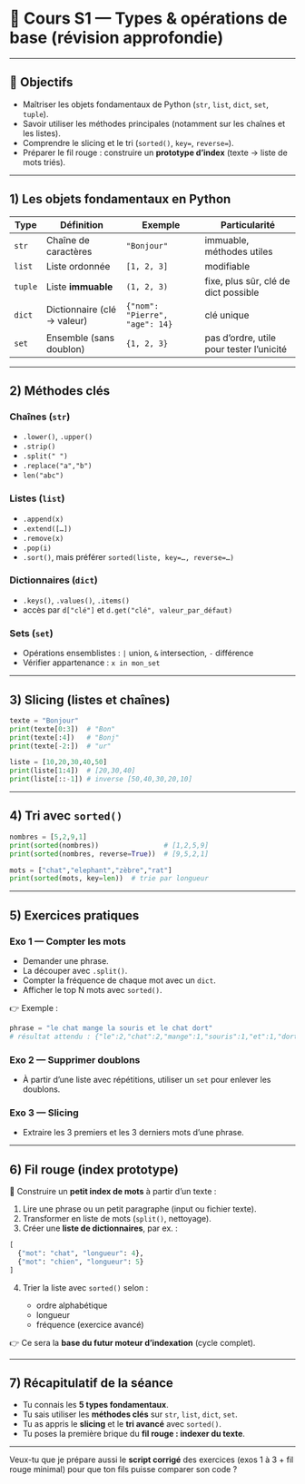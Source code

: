 # 📘 Cours S1 — Types & opérations de base (révision approfondie)

---

## 🎯 Objectifs

- Maîtriser les objets fondamentaux de Python (`str`, `list`, `dict`, `set`, `tuple`).
- Savoir utiliser les méthodes principales (notamment sur les chaînes et les listes).
- Comprendre le slicing et le tri (`sorted()`, `key=`, `reverse=`).
- Préparer le fil rouge : construire un **prototype d’index** (texte → liste de mots triés).

---

## 1) Les objets fondamentaux en Python

| Type    | Définition                  | Exemple                        | Particularité                            |
| ------- | --------------------------- | ------------------------------ | ---------------------------------------- |
| `str`   | Chaîne de caractères        | `"Bonjour"`                    | immuable, méthodes utiles                |
| `list`  | Liste ordonnée              | `[1, 2, 3]`                    | modifiable                               |
| `tuple` | Liste **immuable**          | `(1, 2, 3)`                    | fixe, plus sûr, clé de dict possible     |
| `dict`  | Dictionnaire (clé → valeur) | `{"nom": "Pierre", "age": 14}` | clé unique                               |
| `set`   | Ensemble (sans doublon)     | `{1, 2, 3}`                    | pas d’ordre, utile pour tester l’unicité |

---

## 2) Méthodes clés

### Chaînes (`str`)

- `.lower()`, `.upper()`
- `.strip()`
- `.split(" ")`
- `.replace("a","b")`
- `len("abc")`

### Listes (`list`)

- `.append(x)`
- `.extend([…])`
- `.remove(x)`
- `.pop(i)`
- `.sort()`, mais préférer `sorted(liste, key=…, reverse=…)`

### Dictionnaires (`dict`)

- `.keys()`, `.values()`, `.items()`
- accès par `d["clé"]` et `d.get("clé", valeur_par_défaut)`

### Sets (`set`)

- Opérations ensemblistes : `|` union, `&` intersection, `-` différence
- Vérifier appartenance : `x in mon_set`

---

## 3) Slicing (listes et chaînes)

```python
texte = "Bonjour"
print(texte[0:3])  # "Bon"
print(texte[:4])   # "Bonj"
print(texte[-2:])  # "ur"

liste = [10,20,30,40,50]
print(liste[1:4])  # [20,30,40]
print(liste[::-1]) # inverse [50,40,30,20,10]
```

---

## 4) Tri avec `sorted()`

```python
nombres = [5,2,9,1]
print(sorted(nombres))                # [1,2,5,9]
print(sorted(nombres, reverse=True))  # [9,5,2,1]

mots = ["chat","elephant","zèbre","rat"]
print(sorted(mots, key=len))  # trie par longueur
```

---

## 5) Exercices pratiques

### Exo 1 — Compter les mots

- Demander une phrase.
- La découper avec `.split()`.
- Compter la fréquence de chaque mot avec un `dict`.
- Afficher le top N mots avec `sorted()`.

👉 Exemple :

```python
phrase = "le chat mange la souris et le chat dort"
# résultat attendu : {"le":2,"chat":2,"mange":1,"souris":1,"et":1,"dort":1}
```

### Exo 2 — Supprimer doublons

- À partir d’une liste avec répétitions, utiliser un `set` pour enlever les doublons.

### Exo 3 — Slicing

- Extraire les 3 premiers et les 3 derniers mots d’une phrase.

---

## 6) Fil rouge (index prototype)

🎯 Construire un **petit index de mots** à partir d’un texte :

1. Lire une phrase ou un petit paragraphe (input ou fichier texte).
2. Transformer en liste de mots (`split()`, nettoyage).
3. Créer une **liste de dictionnaires**, par ex. :

```python
[
  {"mot": "chat", "longueur": 4},
  {"mot": "chien", "longueur": 5}
]
```

4. Trier la liste avec `sorted()` selon :

   - ordre alphabétique
   - longueur
   - fréquence (exercice avancé)

👉 Ce sera la **base du futur moteur d’indexation** (cycle complet).

---

## 7) Récapitulatif de la séance

- Tu connais les **5 types fondamentaux**.
- Tu sais utiliser les **méthodes clés** sur `str`, `list`, `dict`, `set`.
- Tu as appris le **slicing** et le **tri avancé** avec `sorted()`.
- Tu poses la première brique du **fil rouge : indexer du texte**.

---

Veux-tu que je prépare aussi le **script corrigé** des exercices (exos 1 à 3 + fil rouge minimal) pour que ton fils puisse comparer son code ?
